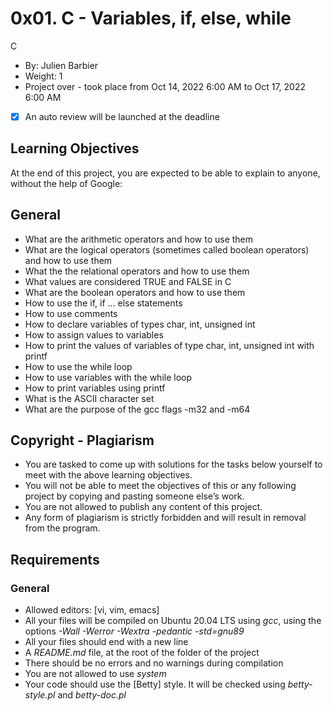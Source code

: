 # 0x01. C - Variables, if, else, while
C
 - By: Julien Barbier
 - Weight: 1
 - Project over - took place from Oct 14, 2022 6:00 AM to Oct 17, 2022 6:00 AM
 -[X] An auto review will be launched at the deadline
 
 ## Learning Objectives
 
At the end of this project, you are expected to be able to explain to anyone, without the help of Google:

## General
- What are the arithmetic operators and how to use them
- What are the logical operators (sometimes called boolean operators) and how to use them
- What the the relational operators and how to use them
- What values are considered TRUE and FALSE in C
- What are the boolean operators and how to use them
- How to use the if, if ... else statements
- How to use comments
- How to declare variables of types char, int, unsigned int
- How to assign values to variables
- How to print the values of variables of type char, int, unsigned int with printf
- How to use the while loop
- How to use variables with the while loop
- How to print variables using printf
- What is the ASCII character set
- What are the purpose of the gcc flags -m32 and -m64
## Copyright - Plagiarism
- You are tasked to come up with solutions for the tasks below yourself to meet with the above learning objectives.
- You will not be able to meet the objectives of this or any following project by copying and pasting someone else’s work.
- You are not allowed to publish any content of this project.
- Any form of plagiarism is strictly forbidden and will result in removal from the program.
## Requirements
### General
- Allowed editors: [vi, vim, emacs]
- All your files will be compiled on Ubuntu 20.04 LTS using _gcc_, using the options _-Wall -Werror -Wextra -pedantic -std=gnu89_
- All your files should end with a new line
- A  _README.md_ file, at the root of the folder of the project
- There should be no errors and no warnings during compilation
- You are not allowed to use _system_
- Your code should use the [Betty] style. It will be checked using  _betty-style.pl_ and  _betty-doc.pl_ 

